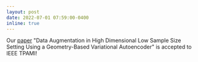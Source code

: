 ```yaml
---
layout: post
date: 2022-07-01 07:59:00-0400
inline: true
---
```


Our [paper](https://arxiv.org/abs/2105.00026) "Data Augmentation in High Dimensional Low Sample Size Setting Using a Geometry-Based Variational Autoencoder" is accepted to IEEE TPAMI!